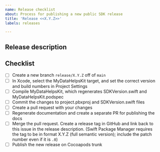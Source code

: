 ```yaml
---
name: Release checklist
about: Process for publishing a new public SDK release
title: 'Release <<X.Y.Z>>'
labels: releases

---
```


## Release description



## Checklist

- [ ] Create a new branch `release/X.Y.Z` off of `main`
- [ ] In Xcode, select the MyDataHelpsKit target, and set the correct version and build numbers in Project Settings
- [ ] Compile MyDataHelpsKit, which regenerates SDKVersion.swift and MyDataHelpsKit.podspec
- [ ] Commit the changes to project.pbxproj and SDKVersion.swift files
- [ ] Create a pull request with your changes
- [ ] Regenerate documentation and create a separate PR for publishing the docs
- [ ] Merge the pull request. Create a release tag in GitHub and link back to this issue in the release description. (Swift Package Manager requires the tag to be in format X.Y.Z (full semantic version); include the patch number even if it is `.0`)
- [ ] Publish the new release on Cocoapods trunk
